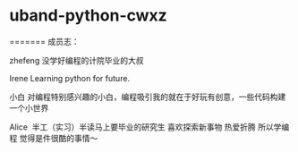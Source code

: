 ﻿# uband-python-cwxz



=======
成员志：

zhefeng 没学好编程的计院毕业的大叔

Irene Learning python for future.

小白  对编程特别感兴趣的小白，编程吸引我的就在于好玩有创意，一些代码构建一个小世界

Alice  半工（实习）半读马上要毕业的研究生 喜欢探索新事物 热爱折腾 所以学编程 觉得是件很酷的事情～
